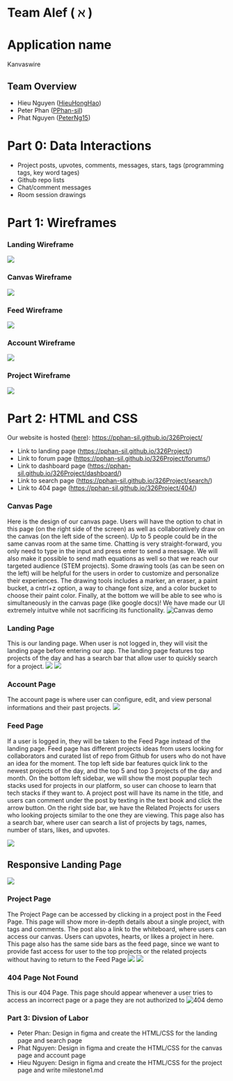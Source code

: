 # Team Alef ( $\aleph$ )

# Application name
Kanvaswire

## Team Overview
- Hieu Nguyen ([HieuHongHao](https://github.com/HieuHongHao))
- Peter Phan ([PPhan-sil](https://github.com/PPhan-sil/))
- Phat Nguyen ([PeterNg15](https://github.com/PeterNg15))

# Part 0: Data Interactions
- Project posts, upvotes, comments, messages, stars, tags (programming tags, key word tages)
- Github repo lists
- Chat/comment messages
- Room session drawings

# Part 1: Wireframes
### Landing Wireframe
<img src= "../public/landing-wireframe.png">

### Canvas Wireframe
<img src= "../public/canvas-wireframe.png">

### Feed Wireframe
<img src= "../public/feed-wireframe.png">

### Account Wireframe
<img src= "../public/accountwireframe.png">

### Project Wireframe
<img src= "../public/project-wireframe.png">

# Part 2: HTML and CSS
Our website is hosted ([here](https://pphan-sil.github.io/326Project/)): https://pphan-sil.github.io/326Project/
* Link to landing page (https://pphan-sil.github.io/326Project/)
* Link to forum page (https://pphan-sil.github.io/326Project/forums/)
* Link to dashboard page (https://pphan-sil.github.io/326Project/dashboard/)
* Link to search page (https://pphan-sil.github.io/326Project/search/)
* Link to 404 page (https://pphan-sil.github.io/326Project/404/)

### Canvas Page
Here is the design of our canvas page. Users will have the option to chat in this page (on the right side of the screen) as well as collaboratively draw on the canvas (on the left side of the screen). Up to 5 people could be in the same canvas room at the same time. Chatting is very straight-forward, you only need to type in the input and press enter to send a message. We will also make it possible to send math equations as well so that we reach our targeted audience (STEM projects). Some drawing tools (as can be seen on the left) will be helpful for the users in order to customize and personalize their experiences. The drawing tools includes a marker, an eraser, a paint bucket, a cntrl+z option, a way to change font size, and a color bucket to choose their paint color. Finally, at the bottom we will be able to see who is simultaneously in the canvas page (like google docs)! We have made our UI extremely intuitve while not sacrificing its functionality. 
![Canvas demo](../demos/canvas_demo.gif)


### Landing Page
This is our landing page. When user is not logged in, they will visit the landing page before entering our app. The landing page features top projects of the day and has a search bar that allow user to quickly search for a project.
<img src= "../public/LandingPage(1).png">
<img src= "../public/LandingPage(2).png">

### Account Page
The account page is where user can configure, edit, and view personal informations and their past projects.
<img src="../public/accountpage.png">

### Feed Page
If a user is logged in, they will be taken to the Feed Page instead of the landing page. Feed page has different projects ideas from users looking for collaborators and curated list of repo from Github for users who do not have an idea for the moment. The top left side bar features quick link to the newest projects of the day, and the top 5 and top 3 projects of the day and month. On the bottom left sidebar, we will show the most popuplar tech stacks used for projects in our platform, so user can choose to learn that tech stacks if they want to. A project post will have its name in the title, and users can comment under the post by texting in the text book and click the arrow button. On the right side bar, we have the Related Projects for users who looking projects similar to the one they are viewing. This page also has a search bar, where user can search a list of projects by tags, names, number of stars, likes, and upvotes.


<img src="../public/feedpage.png">

## Responsive Landing Page
<img src="../public/reponsive.png">


### Project Page
The Project Page can be accessed by clicking in a project post in the Feed Page. This page will show more in-depth details about a single project, with tags and comments. The post also a link to the whiteboard, where users can access our canvas. Users can upvotes, hearts, or likes a project in here. This page also has the same side bars as the feed page, since we want to provide fast access for user to the top projects or the related projects without having to return to the Feed Page
<img src="../public/projectpage1.png">
<img src="../public/projectpage2.png">

### 404 Page Not Found
This is our 404 Page. This page should appear whenever a user tries to access an incorrect page or a page they are not authorized to
![404 demo](../demos/404_demo.gif)


### Part 3: Divsion of Labor
 - Peter Phan: Design in figma and create the HTML/CSS for the landing page and search page 
 - Phat Nguyen: Design in figma and create the HTML/CSS for the canvas page and account page
 - Hieu Nguyen: Design in figma and create the HTML/CSS for the project page and write milestone1.md
